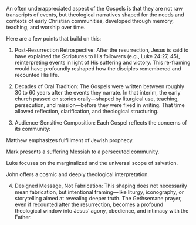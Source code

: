 An often underappreciated aspect of the Gospels is that they are not raw transcripts of events, but theological narratives shaped for the needs and contexts of early Christian communities, developed through memory, teaching, and worship over time.

Here are a few points that build on this:

1. Post-Resurrection Retrospective: After the resurrection, Jesus is said to have explained the Scriptures to His followers (e.g., Luke 24:27, 45), reinterpreting events in light of His suffering and victory. This re-framing would have profoundly reshaped how the disciples remembered and recounted His life.


2. Decades of Oral Tradition: The Gospels were written between roughly 30 to 60 years after the events they narrate. In that interim, the early church passed on stories orally—shaped by liturgical use, teaching, persecution, and mission—before they were fixed in writing. That time allowed reflection, clarification, and theological structuring.


3. Audience-Sensitive Composition: Each Gospel reflects the concerns of its community:

Matthew emphasizes fulfillment of Jewish prophecy.

Mark presents a suffering Messiah to a persecuted community.

Luke focuses on the marginalized and the universal scope of salvation.

John offers a cosmic and deeply theological interpretation.



4. Designed Message, Not Fabrication: This shaping does not necessarily mean fabrication, but intentional framing—like liturgy, iconography, or storytelling aimed at revealing deeper truth. The Gethsemane prayer, even if recounted after the resurrection, becomes a profound theological window into Jesus’ agony, obedience, and intimacy with the Father.
